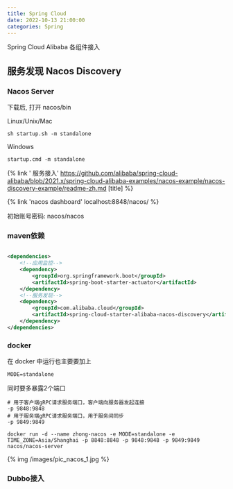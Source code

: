 ```yaml
---
title: Spring Cloud
date: 2022-10-13 21:00:00
categories: Spring
---
```


Spring Cloud Alibaba 各组件接入

<!-- more -->

## 服务发现 Nacos Discovery

### Nacos Server

下载后, 打开 nacos/bin

Linux/Unix/Mac

```shell
sh startup.sh -m standalone

```

Windows

```shell
startup.cmd -m standalone
```

{% link '
服务接入' https://github.com/alibaba/spring-cloud-alibaba/blob/2021.x/spring-cloud-alibaba-examples/nacos-example/nacos-discovery-example/readme-zh.md [title]
%}

{% link 'nacos dashboard' localhost:8848/nacos/ %}

初始账号密码: nacos/nacos

### maven依赖

```xml

<dependencies>
    <!--应用监控-->
    <dependency>
        <groupId>org.springframework.boot</groupId>
        <artifactId>spring-boot-starter-actuator</artifactId>
    </dependency>
    <!--服务发现-->
    <dependency>
        <groupId>com.alibaba.cloud</groupId>
        <artifactId>spring-cloud-starter-alibaba-nacos-discovery</artifactId>
    </dependency>
</dependencies>
```

### docker 

在 docker 中运行也主要要加上
```shell
MODE=standalone
```

同时要多暴露2个端口
```shell
# 用于客户端gRPC请求服务端口，客户端向服务器发起连接
-p 9848:9848
# 用于服务端gRPC请求服务端口，用于服务间同步  
-p 9849:9849
```

```shell script
docker run -d --name zhong-nacos -e MODE=standalone -e TIME_ZONE=Asia/Shanghai -p 8848:8848 -p 9848:9848 -p 9849:9849 nacos/nacos-server
```

{% img /images/pic_nacos_1.jpg %}

### Dubbo接入

